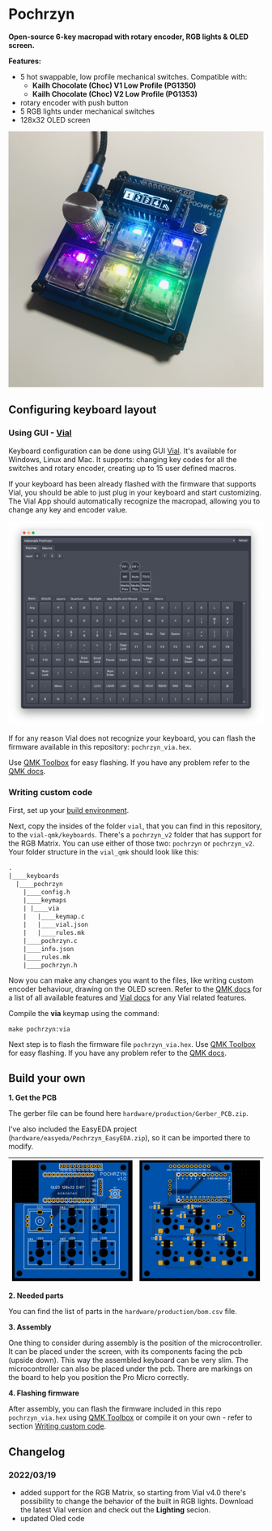 # Pochrzyn

**Open-source 6-key macropad with rotary encoder, RGB lights &amp; OLED screen.**

**Features:**
- 5 hot swappable, low profile mechanical switches. Compatible with:
  - **Kailh Chocolate (Choc) V1 Low Profile (PG1350)**
  - **Kailh Chocolate (Choc) V2 Low Profile (PG1353)**
- rotary encoder with push button
- 5 RGB lights under mechanical switches
- 128x32 OLED screen

![Pochrzyn Keyboard](images/Pochrzyn_keyboard.jpg)

## Configuring keyboard layout
### Using GUI - [Vial](https://get.vial.today/)

Keyboard configuration can be done using GUI [Vial](https://get.vial.today/).
It's available for Windows, Linux and Mac. It supports: changing key codes for all the
switches and rotary encoder, creating up to 15 user defined macros.

If your keyboard has been already flashed with the firmware that supports Vial, you should be
able to just plug in your keyboard and start customizing. The Vial App should automatically
recognize the macropad, allowing you to change any key and encoder value.

![Vial GUI Screenshot](images/Vial_screenshot.png)

If for any reason Vial does not recognize your keyboard, you can flash the firmware available 
in this repository: `pochrzyn_via.hex`.

Use [QMK Toolbox](https://github.com/qmk/qmk_toolbox) for easy flashing.
If you have any problem refer to the [QMK docs](https://docs.qmk.fm/#/newbs_flashing).

### Writing custom code

First, set up your [build environment](https://get.vial.today/gettingStarted/porting-to-vial.html).

Next, copy the insides of the folder `vial`, that you can find in this repository, to the `vial-qmk/keyboards`. There's a `pochrzyn_v2` folder that has support for the RGB Matrix. You can use either of those two: `pochrzyn` or `pochrzyn_v2`.
Your folder structure in the `vial_qmk` should look like this:
```
.
|____keyboards
  |____pochrzyn
    |____config.h
    |____keymaps
    | |____via
    |   |____keymap.c
    |   |____vial.json
    |   |____rules.mk
    |____pochrzyn.c
    |____info.json
    |____rules.mk
    |____pochrzyn.h
```

Now you can make any changes you want to the files, like writing custom encoder behaviour, 
drawing on the OLED screen. Refer to the [QMK docs](https://docs.qmk.fm/) for a list of all available 
features and [Vial docs](https://get.vial.today/) for any Vial related features.

Compile the **via** keymap using the command:
```shell
make pochrzyn:via
```
Next step is to flash the firmware file `pochrzyn_via.hex`. 
Use [QMK Toolbox](https://github.com/qmk/qmk_toolbox) for easy flashing.
If you have any problem refer to the [QMK docs](https://docs.qmk.fm/#/newbs_flashing).


## Build your own

**1. Get the PCB**

The gerber file can be found here `hardware/production/Gerber_PCB.zip`.

I've also included the EasyEDA project (`hardware/easyeda/Pochrzyn_EasyEDA.zip`), 
so it can be imported there to modify.

| ![PCB Top](images/pcb_top.png) |  ![PCB Bottom](images/pcb_bottom.png) |
| --- | --- |


**2. Needed parts**

You can find the list of parts in the `hardware/production/bom.csv` file.

**3. Assembly**

One thing to consider during assembly is the position of the microcontroller. It can be
placed under the screen, with its components facing the pcb (upside down). 
This way the assembled keyboard can be very slim. 
The microcontroller can also be placed under the pcb. There are markings on the board
to help you position the Pro Micro correctly.

**4. Flashing firmware**

After assembly, you can flash the firmware included in this repo `pochrzyn_via.hex`
using [QMK Toolbox](https://github.com/qmk/qmk_toolbox) or compile it on your own - 
refer to section [Writing custom code](#writing-custom-code).

## Changelog
### 2022/03/19
- added support for the RGB Matrix, so starting from Vial v4.0 there's possibility to change the behavior of the built in RGB lights. Download the latest Vial version and check out the **Lighting** secion.
- updated Oled code